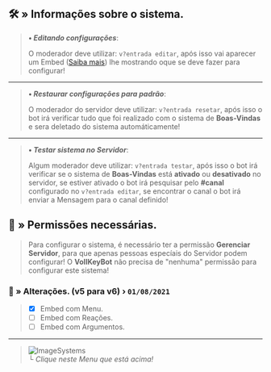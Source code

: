 ## 🛠️ » Informações sobre o sistema.
> **• *Editando configurações***:
> 
> O moderador deve utilizar: `v?entrada editar`, após isso vai aparecer um Embed ([Saiba mais](https://google.com/)) lhe mostrando oque se deve fazer para configurar!
** **
> **• *Restaurar configurações para padrão***:
> 
> O moderador do servidor deve utilizar: `v?entrada resetar`, após isso o bot irá verificar tudo que foi realizado com o sistema de **Boas-Vindas** e sera deletado do sistema automáticamente!
** **
> **• *Testar sistema no Servidor***:
> 
> Algum moderador deve utilizar: `v?entrada testar`, após isso o bot irá verificar se o sistema de **Boas-Vindas** está __ativado__ ou __desativado__ no servidor, se estiver ativado o bot irá pesquisar pelo **#canal** configurado no `v?entrada editar`, se encontrar o canal o bot irá enviar a Mensagem para o canal definido!



## 🔖 » Permissões necessárias.
> Para configurar o sistema, é necessário ter a permissão **Gerenciar Servidor**, para que apenas pessoas especíais do Servidor podem configurar! O **VollKeyBot** não precisa de "nenhuma" permissão para configurar este sistema!


### 📜 » Alterações. (**v5** para **v6**) › `01/08/2021`
> - [x] Embed com Menu.
> - [ ] Embed com Reações.
> - [ ] Embed com Argumentos.

** ** 
> ![ImageSystems](https://i.imgur.com/qssMExj.png)<br>
> **└** *Clique neste Menu que está acima!*